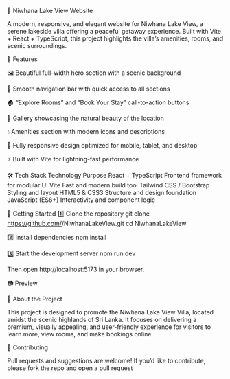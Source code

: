🌅 Niwhana Lake View Website

A modern, responsive, and elegant website for Niwhana Lake View, a serene lakeside villa offering a peaceful getaway experience.
Built with Vite + React + TypeScript, this project highlights the villa’s amenities, rooms, and scenic surroundings.

🏡 Features

🖼️ Beautiful full-width hero section with a scenic background

🧭 Smooth navigation bar with quick access to all sections

🏠 “Explore Rooms” and “Book Your Stay” call-to-action buttons

📸 Gallery showcasing the natural beauty of the location

💧 Amenities section with modern icons and descriptions

📱 Fully responsive design optimized for mobile, tablet, and desktop

⚡ Built with Vite for lightning-fast performance

🛠️ Tech Stack
Technology	Purpose
React + TypeScript	Frontend framework for modular UI
Vite	Fast and modern build tool
Tailwind CSS / Bootstrap	Styling and layout
HTML5 & CSS3	Structure and design foundation
JavaScript (ES6+)	Interactivity and component logic


🚀 Getting Started
1️⃣ Clone the repository
git clone https://github.com/<your-username>/NiwhanaLakeView.git
cd NiwhanaLakeView

2️⃣ Install dependencies
npm install

3️⃣ Start the development server
npm run dev


Then open http://localhost:5173
 in your browser.

📷 Preview

📍 About the Project

This project is designed to promote the Niwhana Lake View Villa, located amidst the scenic highlands of Sri Lanka.
It focuses on delivering a premium, visually appealing, and user-friendly experience for visitors to learn more, view rooms, and make bookings online.

🤝 Contributing

Pull requests and suggestions are welcome!
If you’d like to contribute, please fork the repo and open a pull request
